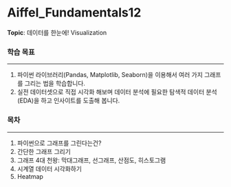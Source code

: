 # Aiffel_Fundamentals12 

**Topic**: 데이터를 한눈에! Visualization

### **학습 목표**

---

1. 파이썬 라이브러리(Pandas, Matplotlib, Seaborn)을 이용해서 여러 가지 그래프를 그리는 법을 학습합니다.
2. 실전 데이터셋으로 직접 시각화 해보며 데이터 분석에 필요한 탐색적 데이터 분석(EDA)을 하고 인사이트를 도출해 봅니다.

### **목차**

---

1. 파이썬으로 그래프를 그린다는건?
2. 간단한 그래프 그리기
3. 그래프 4대 천왕: 막대그래프, 선그래프, 산점도, 히스토그램
4. 시계열 데이터 시각화하기
5. Heatmap
